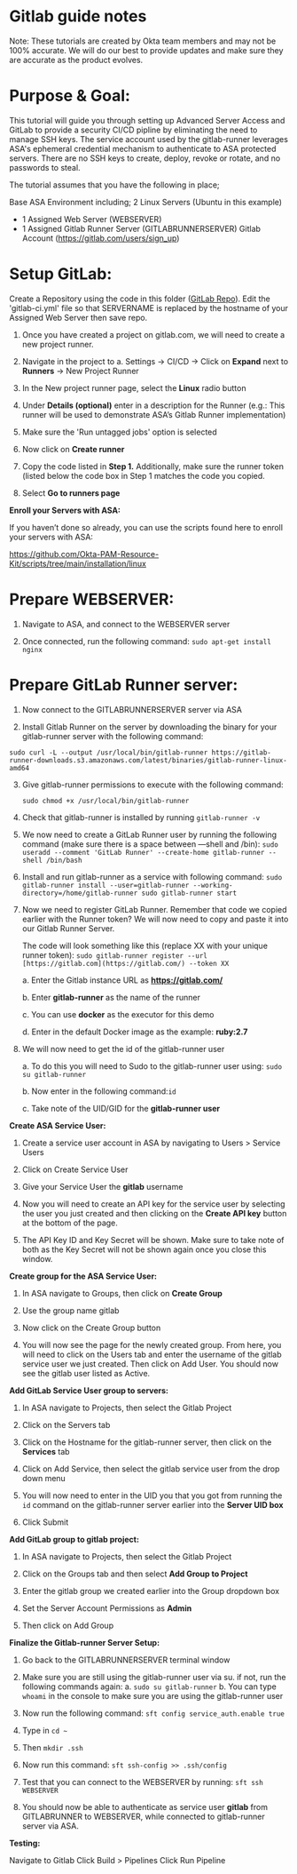 # Gitlab guide notes

Note: These tutorials are created by Okta team members and may not be 100% accurate. We will do our best to provide updates and make sure they are accurate as the product evolves.

# Purpose & Goal:

This tutorial will guide you through setting up Advanced Server Access and GitLab to provide a security CI/CD pipline by eliminating the need to manage SSH keys. The service account used by the gitlab-runner leverages ASA's ephemeral credential mechanism to authenticate to ASA protected servers. There are no SSH keys to create, deploy, revoke or rotate, and no passwords to steal.

The tutorial assumes that you have the following in place;

Base ASA Environment including; 2 Linux Servers (Ubuntu in this example)

- 1 Assigned Web Server (WEBSERVER)
- 1 Assigned Gitlab Runner Server (GITLABRUNNERSERVER) Gitlab Account (https://gitlab.com/users/sign_up)

# Setup GitLab:

Create a Repository using the code in this folder ([GitLab Repo](https://github.com/Okta-PAM-Resource-Kit/tutorials/tree/main/service%20users/gitlab/code/nginx)). Edit the 'gitlab-ci.yml' file so that SERVERNAME is replaced by the hostname of your Assigned Web Server then save repo.

1. Once you have created a project on gitlab.com, we will need to create a new project runner.

2. Navigate in the project to 
    a. Settings -> CI/CD -> Click on **Expand** next to **Runners** -> New Project Runner 

3. In the New project runner page, select the **Linux** radio button

4. Under **Details (optional)** enter in a description for the Runner (e.g.: This runner will be used to demonstrate ASA’s Gitlab Runner implementation)

5. Make sure the 'Run untagged jobs' option is selected

6. Now click on **Create runner**

7. Copy the code listed in **Step 1.** Additionally, make sure the runner token (listed below the code box in Step 1 matches the code you copied.

8. Select **Go to runners page**

**Enroll your Servers with ASA:**

If you haven’t done so already, you can use the scripts found here to enroll your servers with ASA: 

https://github.com/Okta-PAM-Resource-Kit/scripts/tree/main/installation/linux

# Prepare WEBSERVER:

1. Navigate to ASA, and connect to the WEBSERVER server

2. Once connected, run the following command: `sudo apt-get install nginx`

# Prepare GitLab Runner server:

1. Now connect to the GITLABRUNNERSERVER server via ASA

2. Install Gitlab Runner on the server by downloading the binary for your gitlab-runner server with the following command:

`sudo curl -L --output /usr/local/bin/gitlab-runner https://gitlab-runner-downloads.s3.amazonaws.com/latest/binaries/gitlab-runner-linux-amd64`

3. Give gitlab-runner permissions to execute with the following command:

    `sudo chmod +x /usr/local/bin/gitlab-runner`

4. Check that gitlab-runner is installed by running `gitlab-runner -v`

5. We now need to create a GitLab Runner user by running the following command (make sure there is a space between —shell and /bin):
`sudo useradd --comment 'GitLab Runner' --create-home gitlab-runner --shell /bin/bash`

6. Install and run gitlab-runner as a service with following command:
`sudo gitlab-runner install --user=gitlab-runner --working-directory=/home/gitlab-runner sudo gitlab-runner start`

7. Now we need to register GitLab Runner. Remember that code we copied earlier with the Runner token? We will now need to copy and paste it into our Gitlab Runner Server.

    The code will look something like this (replace XX with your unique runner token): 
`sudo gitlab-runner register --url [https://gitlab.com](https://gitlab.com/) --token XX`  

    a. Enter the Gitlab instance URL as **https://gitlab.com/**
    
    b. Enter **gitlab-runner** as the name of the runner
    
    c. You can use **docker** as the executor for this demo

    d. Enter in the default Docker image as the example: **ruby:2.7**  

8. We will now need to get the id of the gitlab-runner user

    a. To do this you will need to Sudo to the gitlab-runner user using: `sudo su gitlab-runner`

    b. Now enter in the following command:`id` 

    c. Take note of the UID/GID for the **gitlab-runner user**

**Create ASA Service User:**

1. Create a service user account in ASA by navigating to Users > Service Users

2. Click on Create Service User

3. Give your Service User the **gitlab** username

4. Now you will need to create an API key for the service user by selecting the user you just created and then clicking on the **Create API key** button at the bottom of the page.

5. The API Key ID and Key Secret will be shown. Make sure to take note of both as the Key Secret will not be shown again once you close this window.

**Create group for the ASA Service User:**

1. In ASA navigate to Groups, then click on **Create Group**

2. Use the group name gitlab

3. Now click on the Create Group button

4. You will now see the page for the newly created group. From here, you will need to click on the Users tab and enter the username of the gitlab service user we just created. Then click on Add User. You should now see the gitlab user listed as Active.

**Add GitLab Service User group to servers:**

1. In ASA navigate to Projects, then select the Gitlab Project

2. Click on the Servers tab

3. Click on the Hostname for the gitlab-runner server, then click on the **Services** tab

4. Click on Add Service, then select the gitlab service user from the drop down menu

5. You will now need to enter in the UID you that you got from running the `id` command on the gitlab-runner server earlier into the **Server UID box**

6. Click Submit

**Add GitLab group to gitlab project:**

1. In ASA navigate to Projects, then select the Gitlab Project

2. Click on the Groups tab and then select **Add Group to Project**

3. Enter the gitlab group we created earlier into the Group dropdown box

4. Set the Server Account Permissions as **Admin**

5. Then click on Add Group

**Finalize the Gitlab-runner Server Setup:**

1. Go back to the GITLABRUNNERSERVER terminal window 

2. Make sure you are still using the gitlab-runner user via su. if not, run the following commands again:
    a. `sudo su gitlab-runner`
    b. You can type `whoami` in the console to make sure you are using the gitlab-runner user

3. Now run the following command: `sft config service_auth.enable true`

4. Type in `cd ~`

5. Then `mkdir .ssh`

6. Now run this command: `sft ssh-config >> .ssh/config`

7. Test that you can connect to the WEBSERVER by running: `sft ssh WEBSERVER`

8. You should now be able to authenticate as service user **gitlab** from GITLABRUNNER to WEBSERVER, while connected to gitlab-runner server via ASA.

**Testing:**

Navigate to Gitlab Click Build > Pipelines Click Run Pipeline
